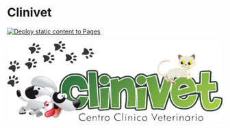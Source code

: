 # Clinivet

[![Deploy static content to Pages](https://github.com/FranciscoKnebel/clinivetijui.com.br/actions/workflows/static.yml/badge.svg)](https://github.com/FranciscoKnebel/clinivetijui.com.br/actions/workflows/static.yml)

[![Alt text](logo.png "Clinivet")](https://clinivetijui.com.br)
